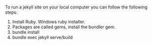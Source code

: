 To run a jekyll site on your local computer you can follow the following steps:

1. Install Ruby. Windows ruby installer.
2. Packages are called gems, install the bundler gem.
3. bundle install
4. bundle exec jekyll serve/build
